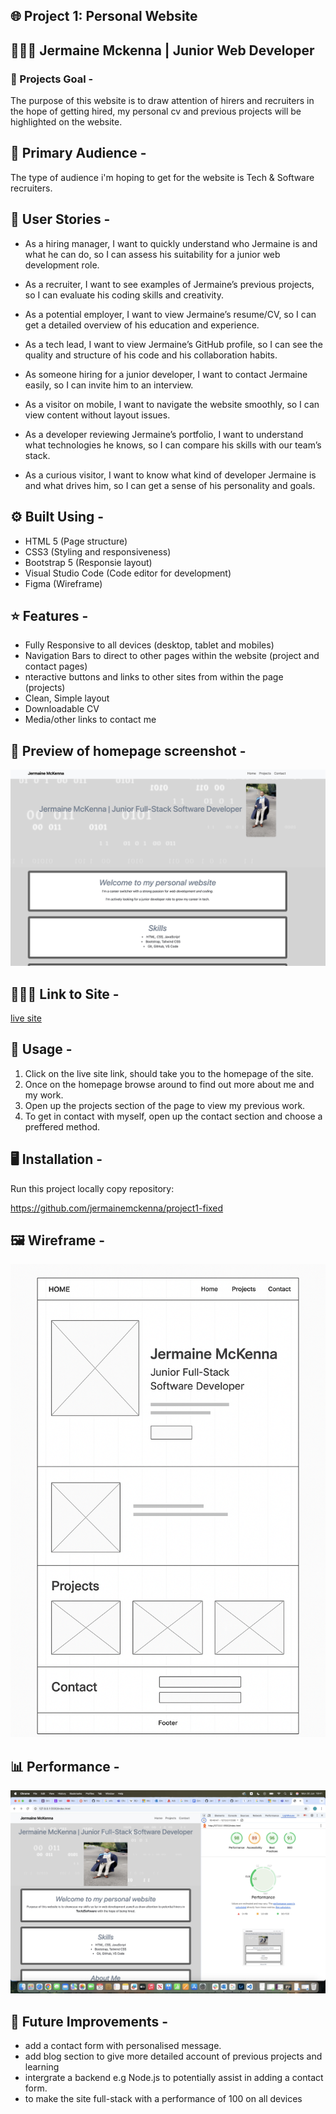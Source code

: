 ## 🌐 Project 1: Personal Website

## 👨🏾‍💻 Jermaine Mckenna | Junior Web Developer

### 📝 Projects Goal - 

The purpose of this website is to draw attention of hirers and recruiters in the hope of getting hired, my personal cv and previous projects will be highlighted on the website.

## 🧠 Primary Audience - 

The type of audience i'm hoping to get for the website is Tech & Software recruiters.

## 📒 User Stories - 

- As a hiring manager, I want to quickly understand who Jermaine is and what he can do, so I can assess his suitability for a junior web development role.

- As a recruiter, I want to see examples of Jermaine’s previous projects, so I can evaluate his coding skills and creativity.

- As a potential employer, I want to view Jermaine’s resume/CV, so I can get a detailed overview of his education and experience.

- As a tech lead, I want to view Jermaine’s GitHub profile, so I can see the quality and structure of his code and his collaboration habits.

- As someone hiring for a junior developer, I want to contact Jermaine easily, so I can invite him to an interview.

- As a visitor on mobile, I want to navigate the website smoothly, so I can view content without layout issues.

- As a developer reviewing Jermaine’s portfolio, I want to understand what technologies he knows, so I can compare his skills with our team’s stack.

- As a curious visitor, I want to know what kind of developer Jermaine is and what drives him, so I can get a sense of his personality and goals.

## :gear: Built Using - 

- HTML 5 (Page structure)
- CSS3 (Styling and responsiveness)
- Bootstrap 5 (Responsie layout)
- Visual Studio Code (Code editor for development)
- Figma (Wireframe)

## :star: Features - 
- Fully Responsive to all devices (desktop, tablet and mobiles)
- Navigation Bars to direct to other pages within the website (project and contact pages)
- nteractive buttons and links to other sites from within the page (projects)
- Clean, Simple layout
- Downloadable CV
- Media/other links to contact me

## 📸 Preview of homepage screenshot - 
 
 ![screenshot of homepage](assets/assets/css/58506306-BBA3-42DB-9432-5E46C6305F05.jpeg)

## 🙋🏾‍♂️ Link to Site - 
[live site](https://jermainemckenna.github.io/project1-fixed/)

## 📌 Usage - 

1. Click on the live site link, should take you to the homepage of the site.
2. Once on the homepage browse around to find out more about me and my work.
3. Open up the projects section of the page to view my previous work.
4. To get in contact with myself, open up the contact section and choose a preffered method.

## 🖥️ Installation - 

Run this project locally copy repository:

https://github.com/jermainemckenna/project1-fixed

## 🖼️ Wireframe - 

![Wireframe](assets/assets/css/wireframe.png)

## 📊 Performance - 

![Performancetest](assets/assets/css/Image%2030-06-2025%20at%2018.41.jpg)

## 📁 Future Improvements - 

- add a contact form with personalised message.
- add blog section to give more detailed account of previous projects and learning
- intergrate a backend e.g Node.js to potentially assist in adding a contact form.
- to make the site full-stack with a performance of 100 on all devices







 



